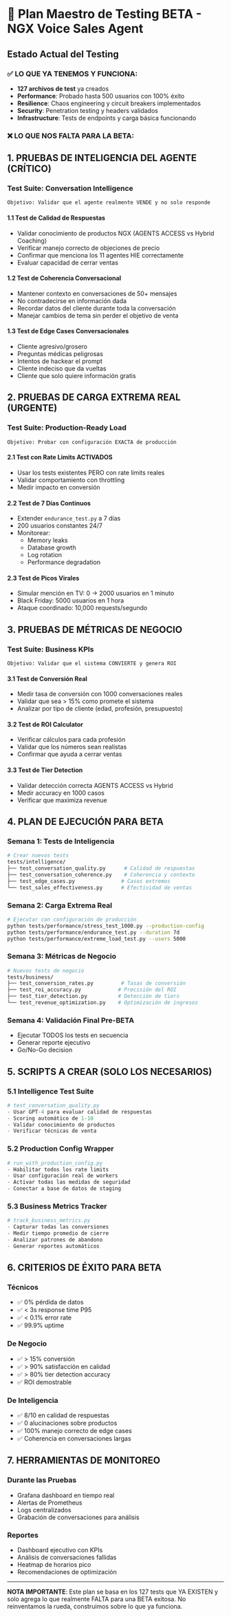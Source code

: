 # 🚀 Plan Maestro de Testing BETA - NGX Voice Sales Agent

## Estado Actual del Testing

### ✅ LO QUE YA TENEMOS Y FUNCIONA:
- **127 archivos de test** ya creados
- **Performance**: Probado hasta 500 usuarios con 100% éxito
- **Resilience**: Chaos engineering y circuit breakers implementados
- **Security**: Penetration testing y headers validados
- **Infrastructure**: Tests de endpoints y carga básica funcionando

### ❌ LO QUE NOS FALTA PARA LA BETA:

## 1. PRUEBAS DE INTELIGENCIA DEL AGENTE (CRÍTICO)

### Test Suite: Conversation Intelligence
```
Objetivo: Validar que el agente realmente VENDE y no solo responde
```

#### 1.1 Test de Calidad de Respuestas
- Validar conocimiento de productos NGX (AGENTS ACCESS vs Hybrid Coaching)
- Verificar manejo correcto de objeciones de precio
- Confirmar que menciona los 11 agentes HIE correctamente
- Evaluar capacidad de cerrar ventas

#### 1.2 Test de Coherencia Conversacional  
- Mantener contexto en conversaciones de 50+ mensajes
- No contradecirse en información dada
- Recordar datos del cliente durante toda la conversación
- Manejar cambios de tema sin perder el objetivo de venta

#### 1.3 Test de Edge Cases Conversacionales
- Cliente agresivo/grosero
- Preguntas médicas peligrosas
- Intentos de hackear el prompt
- Cliente indeciso que da vueltas
- Cliente que solo quiere información gratis

## 2. PRUEBAS DE CARGA EXTREMA REAL (URGENTE)

### Test Suite: Production-Ready Load
```
Objetivo: Probar con configuración EXACTA de producción
```

#### 2.1 Test con Rate Limits ACTIVADOS
- Usar los tests existentes PERO con rate limits reales
- Validar comportamiento con throttling
- Medir impacto en conversión

#### 2.2 Test de 7 Días Continuos
- Extender `endurance_test.py` a 7 días
- 200 usuarios constantes 24/7
- Monitorear:
  - Memory leaks
  - Database growth
  - Log rotation
  - Performance degradation

#### 2.3 Test de Picos Virales
- Simular mención en TV: 0 → 2000 usuarios en 1 minuto
- Black Friday: 5000 usuarios en 1 hora
- Ataque coordinado: 10,000 requests/segundo

## 3. PRUEBAS DE MÉTRICAS DE NEGOCIO

### Test Suite: Business KPIs
```
Objetivo: Validar que el sistema CONVIERTE y genera ROI
```

#### 3.1 Test de Conversión Real
- Medir tasa de conversión con 1000 conversaciones reales
- Validar que sea > 15% como promete el sistema
- Analizar por tipo de cliente (edad, profesión, presupuesto)

#### 3.2 Test de ROI Calculator
- Verificar cálculos para cada profesión
- Validar que los números sean realistas
- Confirmar que ayuda a cerrar ventas

#### 3.3 Test de Tier Detection
- Validar detección correcta AGENTS ACCESS vs Hybrid
- Medir accuracy en 1000 casos
- Verificar que maximiza revenue

## 4. PLAN DE EJECUCIÓN PARA BETA

### Semana 1: Tests de Inteligencia
```bash
# Crear nuevos tests
tests/intelligence/
├── test_conversation_quality.py      # Calidad de respuestas
├── test_conversation_coherence.py    # Coherencia y contexto
├── test_edge_cases.py               # Casos extremos
└── test_sales_effectiveness.py      # Efectividad de ventas
```

### Semana 2: Carga Extrema Real
```bash
# Ejecutar con configuración de producción
python tests/performance/stress_test_1000.py --production-config
python tests/performance/endurance_test.py --duration 7d
python tests/performance/extreme_load_test.py --users 5000
```

### Semana 3: Métricas de Negocio
```bash
# Nuevos tests de negocio
tests/business/
├── test_conversion_rates.py         # Tasas de conversión
├── test_roi_accuracy.py            # Precisión del ROI
├── test_tier_detection.py          # Detección de tiers
└── test_revenue_optimization.py    # Optimización de ingresos
```

### Semana 4: Validación Final Pre-BETA
- Ejecutar TODOS los tests en secuencia
- Generar reporte ejecutivo
- Go/No-Go decision

## 5. SCRIPTS A CREAR (SOLO LOS NECESARIOS)

### 5.1 Intelligence Test Suite
```python
# test_conversation_quality.py
- Usar GPT-4 para evaluar calidad de respuestas
- Scoring automático de 1-10
- Validar conocimiento de productos
- Verificar técnicas de venta
```

### 5.2 Production Config Wrapper
```python
# run_with_production_config.py
- Habilitar todos los rate limits
- Usar configuración real de workers
- Activar todas las medidas de seguridad
- Conectar a base de datos de staging
```

### 5.3 Business Metrics Tracker
```python
# track_business_metrics.py
- Capturar todas las conversiones
- Medir tiempo promedio de cierre
- Analizar patrones de abandono
- Generar reportes automáticos
```

## 6. CRITERIOS DE ÉXITO PARA BETA

### Técnicos
- ✅ 0% pérdida de datos
- ✅ < 3s response time P95
- ✅ < 0.1% error rate
- ✅ 99.9% uptime

### De Negocio
- ✅ > 15% conversión
- ✅ > 90% satisfacción en calidad
- ✅ > 80% tier detection accuracy
- ✅ ROI demostrable

### De Inteligencia
- ✅ 8/10 en calidad de respuestas
- ✅ 0 alucinaciones sobre productos
- ✅ 100% manejo correcto de edge cases
- ✅ Coherencia en conversaciones largas

## 7. HERRAMIENTAS DE MONITOREO

### Durante las Pruebas
- Grafana dashboard en tiempo real
- Alertas de Prometheus
- Logs centralizados
- Grabación de conversaciones para análisis

### Reportes
- Dashboard ejecutivo con KPIs
- Análisis de conversaciones fallidas
- Heatmap de horarios pico
- Recomendaciones de optimización

---

**NOTA IMPORTANTE**: Este plan se basa en los 127 tests que YA EXISTEN y solo agrega lo que realmente FALTA para una BETA exitosa. No reinventamos la rueda, construimos sobre lo que ya funciona.